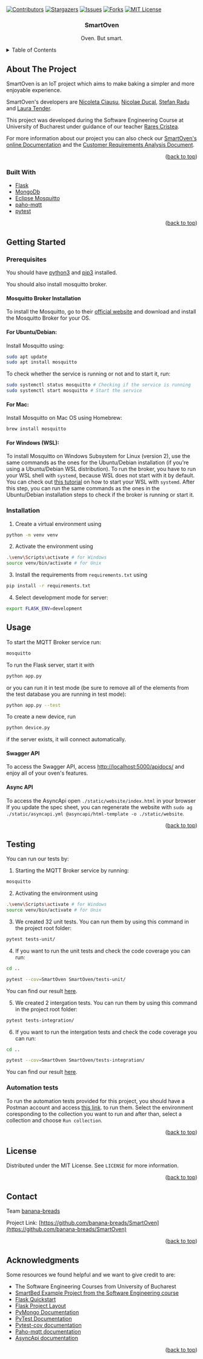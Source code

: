 <!-- README template used: https://github.com/othneildrew/Best-README-Template -->

<!-- PROJECT SHIELDS -->
[![Contributors][contributors-shield]][contributors-url]
[![Stargazers][stars-shield]][stars-url]
[![Issues][issues-shield]][issues-url]
[![Forks][forks-shield]][forks-url]
[![MIT License][license-shield]][license-url]

<h3 align="center">SmartOven</h3>
  <p align="center">
    Oven. But smart.
  </p>


<!-- TABLE OF CONTENTS -->
<details>
  <summary>Table of Contents</summary>
  <ol>
    <li>
      <a href="#about-the-project">About The Project</a>
      <ul>
        <li><a href="#built-with">Built With</a></li>
      </ul>
    </li>
    <li>
      <a href="#getting-started">Getting Started</a>
      <ul>
        <li><a href="#prerequisites">Prerequisites</a></li>
        <li><a href="#installation">Installation</a></li>
      </ul>
    </li>
    <li><a href="#usage">Usage</a></li>
    <li><a href="#usage">Testing</a></li>
    <li><a href="#license">License</a></li>
    <li><a href="#contact">Contact</a></li>
    <li><a href="#acknowledgments">Acknowledgments</a></li>
  </ol>
</details>

<!-- ABOUT THE PROJECT -->
## About The Project

SmartOven is an IoT project which aims to make baking a simpler and more enjoyable experience. 

SmartOven's developers are 
<a href="https://github.com/mehanix">Nicoleta Ciaușu</a>,
<a href="https://github.com/Nicu-Ducal">Nicolae Ducal</a>,
<a href="https://github.com/Stefan-Radu">Ștefan Radu</a> and
<a href="https://github.com/lauratender">Laura Tender</a>.

This project was developed during the Software Engineering Course at University of Bucharest under guidance of our teacher <a href="https://github.com/raresito">Rareș Cristea</a>.

For more information about our project you can also check our [SmartOven's online Documentation](https://smartoven.readthedocs.io/en/latest/) and the [Customer Requirements Analysis Document](https://github.com/banana-breads/SmartOven/blob/master/docs/Document_de_analiza_a_cerintelor_clientului__SmartOven.pdf).
<p align="right">(<a href="#top">back to top</a>)</p>

### Built With

* [Flask](https://flask.palletsprojects.com/en/2.0.x/)
* [MongoDb](https://www.mongodb.com/)
* [Eclipse Mosquitto](https://mosquitto.org/)
* [paho-mqtt](https://pypi.org/project/paho-mqtt/)
* [pytest](https://docs.pytest.org/en/6.2.x/)

<p align="right">(<a href="#top">back to top</a>)</p>

<!-- GETTING STARTED -->
## Getting Started

### Prerequisites
You should have [python3](https://www.python.org/downloads/) and [pip3](https://pypi.org/project/pip/) installed.

You should also install mosquitto broker.
#### Mosquitto Broker Installation
To install the Mosquitto, go to their [official website](https://mosquitto.org/download/) and download and install the Mosquitto Broker for your OS.

#### For Ubuntu/Debian:
Install Mosquitto using:
```bash
sudo apt update
sudo apt install mosquitto
```
To check whether the service is running or not and to start it, run:
```bash
sudo systemctl status mosquitto # Checking if the service is running
sudo systemctl start mosquitto # Start the service
```

#### For Mac: 
Install Mosquitto on Mac OS using Homebrew:
```bash
brew install mosquitto
```

#### For Windows (WSL):
To install Mosquitto on Windows Subsystem for Linux (version 2), use the same commands as the ones for the Ubuntu/Debian installation (if you're using a Ubuntu/Debian WSL distribution). To run the broker, you have to run your WSL shell with `systemd`, because WSL does not start with it by default. You can check out [this tutorial](https://github.com/DamionGans/ubuntu-wsl2-systemd-script) on how to start your WSL with `systemd`. After this step, you can run the same commands as the ones in the Ubuntu/Debian installation steps to check if the broker is running or start it.

### Installation
1. Create a virtual environment using 
```bash
python -m venv venv
```

2. Activate the environment using
```bash
.\venv\Scripts\activate # for Windows
source venv/bin/activate # for Unix
```

3. Install the requirements from `requirements.txt` using 
```bash
pip install -r requirements.txt 
```

4. Select development mode for server:
```bash
export FLASK_ENV=development
```

<!-- USAGE EXAMPLES -->
## Usage
To start the MQTT Broker service run:
```bash
mosquitto
```

To run the Flask server, start it with
```bash
python app.py
```
or you can run it in test mode (be sure to remove all of the elements from the test database you are running in test mode):
```bash
python app.py --test 
```

To create a new device, run
```bash
python device.py
```
if the server exists, it will connect automatically.

#### Swagger API
To access the Swagger API, access [http://localhost:5000/apidocs/]() and enjoy all of your oven's features.

#### Async API
To access the AsyncApi open `./static/website/index.html` in your browser
If you update the spec sheet, you can regenerate the website with `sudo ag ./static/asyncapi.yml @asyncapi/html-template -o ./static/website`.

<p align="right">(<a href="#top">back to top</a>)</p>

## Testing
You can run our tests by:

1. Starting the MQTT Broker service by running:
```bash
mosquitto
```

2. Activating the environment using
```bash
.\venv\Scripts\activate # for Windows
source venv/bin/activate # for Unix
```

3. We created 32 unit tests. You can run them by using this command in the project root folder:
```bash
pytest tests-unit/
```

4. If you want to run the unit tests and check the code coverage you can run:
```bash
cd ..

pytest --cov=SmartOven SmartOven/tests-unit/
```
You can find our result [here](https://github.com/banana-breads/SmartOven/blob/master/docs/unit_tests_coverage.png).

5. We created 2 intergation tests. You can run them by using this command in the project root folder:
```bash
pytest tests-integration/
```

6. If you want to run the intergation tests and check the code coverage you can run:
```bash
cd ..

pytest --cov=SmartOven SmartOven/tests-integration/
```
You can find our result [here](https://github.com/banana-breads/SmartOven/blob/master/docs/integration_tests_coverage.png).

### Automation tests

To run the automation tests provided for this project, you should have a Postman account
and access [this link](https://smartoven.postman.co/workspace/SmartOven-IoT~3965cbb7-e5be-43a9-8974-8701218a8c51>).
to run them. Select the environment coresponding to the collection you want to run and after than, select a collection 
and choose `Run collection`.

<p align="right">(<a href="#top">back to top</a>)</p>

<!-- LICENSE -->
## License

Distributed under the MIT License. See `LICENSE` for more information.

<p align="right">(<a href="#top">back to top</a>)</p>


<!-- CONTACT -->
## Contact

Team [banana-breads](https://github.com/banana-breads)

Project Link: [https://github.com/banana-breads/SmartOven](https://github.com/banana-breads/SmartOven)

<p align="right">(<a href="#top">back to top</a>)</p>


<!-- ACKNOWLEDGMENTS -->
## Acknowledgments

Some resources we found helpful and we want to give credit to are:

* The Software Engineering Courses from University of Bucharest
* [SmartBed Example Project from the Software Engineering course](https://github.com/raresito/SmartBed-RESTApi-example)
* [Flask Quickstart](https://flask.palletsprojects.com/en/2.0.x/quickstart/)
* [Flask Project Layout](https://flask.palletsprojects.com/en/2.0.x/tutorial/layout/)
* [PyMongo Documentation](https://pymongo.readthedocs.io/en/stable/tutorial.html)
* [PyTest Documentation](https://docs.pytest.org/en/6.2.x/contents.html)
* [Pytest-cov documentation](https://pytest-cov.readthedocs.io/en/latest/)
* [Paho-mqtt documentation](https://pypi.org/project/paho-mqtt/)
* [AsyncApi documentation](https://www.asyncapi.com/docs)

<p align="right">(<a href="#top">back to top</a>)</p>


<!-- MARKDOWN LINKS -->
<!-- https://www.markdownguide.org/basic-syntax/#reference-style-links -->

[contributors-shield]: https://img.shields.io/github/contributors/banana-breads/SmartOven.svg?style=for-the-badge
[contributors-url]: https://github.com/banana-breads/banana-breads/SmartOven/graphs/contributors

[stars-shield]: https://img.shields.io/github/stars/banana-breads/SmartOven.svg?style=for-the-badge
[stars-url]: https://github.com/banana-breads/SmartOven/stargazers

[issues-shield]: https://img.shields.io/github/issues/banana-breads/SmartOven.svg?style=for-the-badge
[issues-url]: https://github.com/banana-breads/SmartOven/issues

[license-shield]: https://img.shields.io/github/license/banana-breads/SmartOven.svg?style=for-the-badge
[license-url]: https://github.com/banana-breads/SmartOven/blob/master/LICENSE

[forks-shield]: https://img.shields.io/github/forks/banana-breads/SmartOven.svg?style=for-the-badge
[forks-url]: https://github.com/banana-breads/SmartOven/network/members

